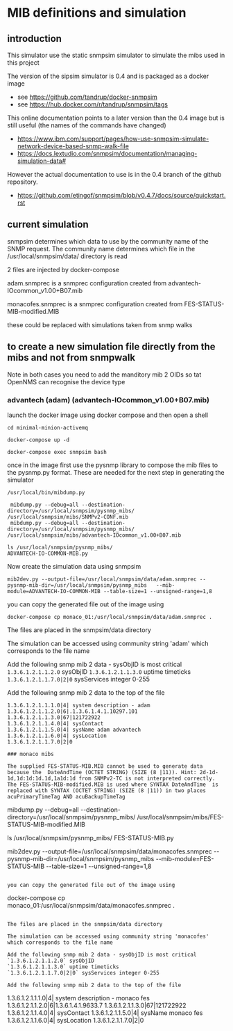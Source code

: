 # MIB definitions and simulation


## introduction

This simulator use the static snmpsim simulator to simulate the mibs used in this project

The version of the sipsim simulator is 0.4 and is packaged as a docker image

* see https://github.com/tandrup/docker-snmpsim
* see https://hub.docker.com/r/tandrup/snmpsim/tags

This online documentation points to a later version than the 0.4 image but is still useful (the names of the commands have changed)
* https://www.ibm.com/support/pages/how-use-snmpsim-simulate-network-device-based-snmp-walk-file
* https://docs.lextudio.com/snmpsim/documentation/managing-simulation-data#

However the actual documentation to use is in the 0.4 branch of the github repository.
* https://github.com/etingof/snmpsim/blob/v0.4.7/docs/source/quickstart.rst

## current simulation

snmpsim determines which data to use by the community name of the SNMP request. 
The community name determines which file in the /usr/local/snmpsim/data/ directory is read

2 files are injected by docker-compose

adam.snmprec  is a snmprec configuration created from advantech-IOcommon_v1.00+B07.mib

monacofes.snmprec is a snmprec configuration created from FES-STATUS-MIB-modified.MIB

these could be replaced with simulations taken from snmp walks


## to create a new simulation file directly from the mibs and not from snmpwalk

Note in both cases you need to add the manditory mib 2 OIDs so tat OpenNMS can recognise the device type

### advantech (adam) (advantech-IOcommon_v1.00+B07.mib)
launch the docker image using docker compose and then open a shell 

```
cd minimal-minion-activemq

docker-compose up -d

docker-compose exec snmpsim bash
```

once in the image first use the pysnmp library to compose the mib files to the pysnmp.py format.
These are needed for the next step in generating the simulator

```
/usr/local/bin/mibdump.py

 mibdump.py --debug=all --destination-directory=/usr/local/snmpsim/pysnmp_mibs/      /usr/local/snmpsim/mibs/SNMPv2-CONF.mib
 mibdump.py --debug=all --destination-directory=/usr/local/snmpsim/pysnmp_mibs/      /usr/local/snmpsim/mibs/advantech-IOcommon_v1.00+B07.mib

ls /usr/local/snmpsim/pysnmp_mibs/
ADVANTECH-IO-COMMON-MIB.py

```
Now create the simulation data using snmpsim

```
mib2dev.py --output-file=/usr/local/snmpsim/data/adam.snmprec --pysnmp-mib-dir=/usr/local/snmpsim/pysnmp_mibs   --mib-module=ADVANTECH-IO-COMMON-MIB --table-size=1 --unsigned-range=1,8
```

you can copy the generated file out of the image using
```
docker-compose cp monaco_01:/usr/local/snmpsim/data/adam.snmprec .
```

The files are placed in the snmpsim/data directory

The simulation can be accessed using community string 'adam' which corresponds to the file name

Add the following snmp mib 2 data - sysObjID is most critical
`1.3.6.1.2.1.1.2.0` sysObjID
`1.3.6.1.2.1.1.3.0` uptime timeticks
`1.3.6.1.2.1.1.7.0|2|0` sysServices integer 0-255

Add the following snmp mib 2 data to the top of the file

```
1.3.6.1.2.1.1.1.0|4| system description - adam
1.3.6.1.2.1.1.2.0|6|.1.3.6.1.4.1.10297.101
1.3.6.1.2.1.1.3.0|67|121722922
1.3.6.1.2.1.1.4.0|4| sysContact
1.3.6.1.2.1.1.5.0|4| sysName adam advantech
1.3.6.1.2.1.1.6.0|4| sysLocation
1.3.6.1.2.1.1.7.0|2|0

### monaco mibs

The supplied FES-STATUS-MIB.MIB cannot be used to generate data because the  DateAndTime (OCTET STRING) (SIZE (8 |11)). Hint: 2d-1d-1d,1d:1d:1d.1d,1a1d:1d from SNMPv2-TC is not interpreted correctly. 
The FES-STATUS-MIB-modified.MIB is used where SYNTAX DateAndTime  is replaced with SYNTAX (OCTET STRING) (SIZE (8 |11)) in two places
acuPrimaryTimeTag AND acuBackupTimeTag 

```
mibdump.py --debug=all --destination-directory=/usr/local/snmpsim/pysnmp_mibs/      /usr/local/snmpsim/mibs/FES-STATUS-MIB-modified.MIB

ls /usr/local/snmpsim/pysnmp_mibs/
FES-STATUS-MIB.py

mib2dev.py --output-file=/usr/local/snmpsim/data/monacofes.snmprec --pysnmp-mib-dir=/usr/local/snmpsim/pysnmp_mibs   --mib-module=FES-STATUS-MIB --table-size=1 --unsigned-range=1,8
```

you can copy the generated file out of the image using

```
docker-compose cp monaco_01:/usr/local/snmpsim/data/monacofes.snmprec .
```

The files are placed in the snmpsim/data directory

The simulation can be accessed using community string 'monacofes' which corresponds to the file name
   
Add the following snmp mib 2 data - sysObjID is most critical
`1.3.6.1.2.1.1.2.0` sysObjID
`1.3.6.1.2.1.1.3.0` uptime timeticks
`1.3.6.1.2.1.1.7.0|2|0` sysServices integer 0-255

Add the following snmp mib 2 data to the top of the file

```
1.3.6.1.2.1.1.1.0|4| system description - monaco fes
1.3.6.1.2.1.1.2.0|6|1.3.6.1.4.1.9633.7
1.3.6.1.2.1.1.3.0|67|121722922
1.3.6.1.2.1.1.4.0|4| sysContact
1.3.6.1.2.1.1.5.0|4| sysName monaco fes
1.3.6.1.2.1.1.6.0|4| sysLocation
1.3.6.1.2.1.1.7.0|2|0
```

